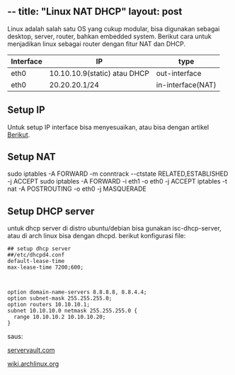 --
title: "Linux NAT DHCP"
layout: post
---

Linux adalah salah satu OS yang cukup modular, bisa digunakan sebagai desktop, server, router, bahkan embedded system. Berikut cara untuk menjadikan linux sebagai router dengan fitur NAT dan DHCP.

**Interface** | **IP** | **type**
--- | ---| ---
eth0| 10.10.10.9(static) atau DHCP | out-interface 
eth0| 20.20.20.1/24 | in-interface(NAT)

## Setup IP
Untuk setup IP interface bisa menyesuaikan, atau bisa dengan artikel [Berikut](https://ntpz2k19.github.io/2023/04/28/setup-static-ip.html).


## Setup NAT
sudo iptables -A FORWARD -m conntrack --ctstate RELATED,ESTABLISHED -j ACCEPT
sudo  iptables -A FORWARD -i eth1 -o eth0 -j ACCEPT
iptables -t nat -A POSTROUTING -o eth0 -j MASQUERADE


## Setup DHCP server
untuk dhcp server di distro ubuntu/debian bisa gunakan isc-dhcp-server, atau di arch linux bisa dengan dhcpd. berikut konfigurasi file:
```
## setup dhcp server
##/etc/dhcpd4.conf
default-lease-time 
max-lease-time 7200;600;



option domain-name-servers 8.8.8.8, 8.8.4.4;
option subnet-mask 255.255.255.0;
option routers 10.10.10.1;
subnet 10.10.10.0 netmask 255.255.255.0 {
  range 10.10.10.2 10.10.10.20;
}
```
saus:

[servervault.com](https://serverfault.com/questions/1120791/iptables-how-best-to-dnat-snat-with-a-dynamic-dhcp-address)

[wiki.archlinux.org](https://wiki.archlinux.org/title/dhcpd#Listening_on_only_one_interface)
